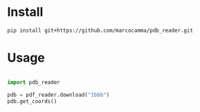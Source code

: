 # Install
```
pip install git+https://github.com/marcocamma/pdb_reader.git
```

# Usage


```py

import pdb_reader

pdb = pdf_reader.download("1bbb")
pdb.get_coords()

```
